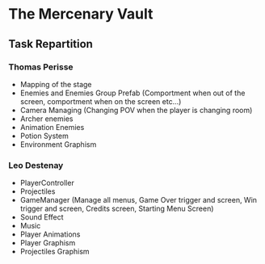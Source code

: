 # The Mercenary Vault

## Task Repartition

### Thomas Perisse

 - Mapping of the stage
 - Enemies and Enemies Group Prefab (Comportment when out of the screen, comportment when on the screen etc...)
 - Camera Managing (Changing POV when the player is changing room)
 - Archer enemies
 - Animation Enemies
 - Potion System
 - Environment Graphism

### Leo Destenay

 - PlayerController
 - Projectiles
 - GameManager (Manage all menus, Game Over trigger and screen, Win trigger and screen, Credits screen, Starting Menu Screen)
 - Sound Effect
 - Music
 - Player Animations
 - Player Graphism
 - Projectiles Graphism
